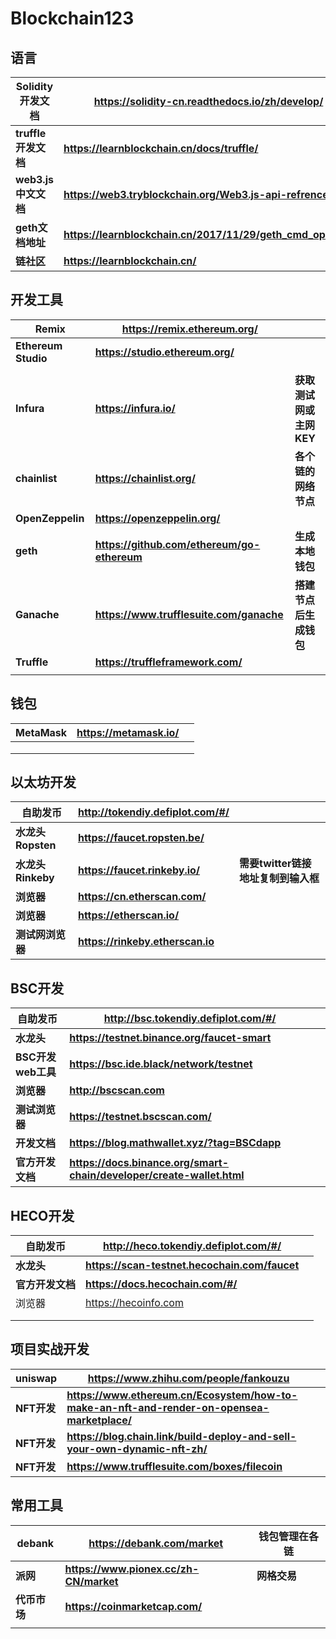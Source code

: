 # Blockchain123



## 语言

| **Solidity开发文档** | **https://solidity-cn.readthedocs.io/zh/develop/**           |      |
| -------------------- | ------------------------------------------------------------ | ---- |
| **truffle开发文档**  | **https://learnblockchain.cn/docs/truffle/**                 |      |
| **web3.js中文文档**  | **https://web3.tryblockchain.org/Web3.js-api-refrence.html** |      |
| **geth文档地址**     | **https://learnblockchain.cn/2017/11/29/geth_cmd_options/**  |      |
| **链社区**           | **https://learnblockchain.cn/**                              |      |



## 开发工具

| **Remix**           | **https://remix.ethereum.org/**             |                         |
| ------------------- | ------------------------------------------- | ----------------------- |
| **Ethereum Studio** | **https://studio.ethereum.org/**            |                         |
|                     |                                             |                         |
| **Infura**          | **https://infura.io/**                      | **获取测试网或主网KEY** |
| **chainlist**       | **https://chainlist.org/**                  | **各个链的网络节点**    |
| **OpenZeppelin**    | **https://openzeppelin.org/**               |                         |
| **geth**            | **https://github.com/ethereum/go-ethereum** | **生成本地钱包**        |
| **Ganache**         | **https://www.trufflesuite.com/ganache**    | **搭建节点后生成钱包**  |
| **Truffle**         | **https://truffleframework.com/**           |                         |
|                     |                                             |                         |



## 钱包

| MetaMask | https://metamask.io/ |      |
| -------- | -------------------- | ---- |
|          |                      |      |
|          |                      |      |
|          |                      |      |





## 以太坊开发

| **自助发币**      | **http://tokendiy.defiplot.com/#/** |                                     |
| ----------------- | ----------------------------------- | ----------------------------------- |
| **水龙头Ropsten** | **https://faucet.ropsten.be/**      |                                     |
| **水龙头Rinkeby** | **https://faucet.rinkeby.io/**      | **需要twitter链接地址复制到输入框** |
| **浏览器**        | **https://cn.etherscan.com/**       |                                     |
| **浏览器**        | **https://etherscan.io/**           |                                     |
| **测试网浏览器**  | **https://rinkeby.etherscan.io**    |                                     |



## BSC开发

| **自助发币**       | **http://bsc.tokendiy.defiplot.com/#/**                      |      |
| ------------------ | ------------------------------------------------------------ | ---- |
| **水龙头**         | **https://testnet.binance.org/faucet-smart**                 |      |
| **BSC开发web工具** | **https://bsc.ide.black/network/testnet**                    |      |
| **浏览器**         | **http://bscscan.com**                                       |      |
| **测试浏览器**     | **https://testnet.bscscan.com/**                             |      |
| **开发文档**       | **https://blog.mathwallet.xyz/?tag=BSCdapp**                 |      |
| **官方开发文档**   | **https://docs.binance.org/smart-chain/developer/create-wallet.html** |      |



## HECO开发

| **自助发币**     | **http://heco.tokendiy.defiplot.com/#/**      |      |
| ---------------- | --------------------------------------------- | ---- |
| **水龙头**       | **https://scan-testnet.hecochain.com/faucet** |      |
| **官方开发文档** | **https://docs.hecochain.com/#/**             |      |
| 浏览器           | https://hecoinfo.com                          |      |
|                  |                                               |      |
|                  |                                               |      |



## 项目实战开发

| uniswap     | **https://www.zhihu.com/people/fankouzu**                    |      |
| ----------- | ------------------------------------------------------------ | ---- |
| **NFT开发** | **https://www.ethereum.cn/Ecosystem/how-to-make-an-nft-and-render-on-opensea-marketplace/** |      |
| **NFT开发** | **https://blog.chain.link/build-deploy-and-sell-your-own-dynamic-nft-zh/** |      |
| **NFT开发** | **https://www.trufflesuite.com/boxes/filecoin**              |      |



## 常用工具

| **debank**   | **https://debank.com/market**          | **钱包管理在各链** |
| ------------ | -------------------------------------- | ------------------ |
| **派网**     | **https://www.pionex.cc/zh-CN/market** | **网格交易**       |
| **代币市场** | **https://coinmarketcap.com/**         |                    |
|              |                                        |                    |

